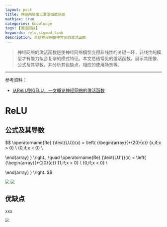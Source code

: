 ```yaml
---
layout: post
title: 神经网络常见激活函数总结
mathjax: true
categories: Knowledge
tags: [激活函数]
keywords: relu,sigmod,tanh
description: 总结神经网络中常见的激活函数
---
```


> 神经网络的激活函数是使神经网络模型变得非线性的关键一环，非线性的模型才有能力拟合复杂的模式特征。本文总结常见的激活函数，展示其图像、公式及其导数，并分析其优缺点，相应的使用场景等。

---

参考资料：

- [从ReLU到GELU，一文概览神经网络的激活函数](https://baijiahao.baidu.com/s?id=1653421414340022957&wfr=spider&for=pc )

# ReLU

## 公式及其导数

$$
\operatorname{Re} {\text{LU}}(x) = \left\{ {\begin{array}{*{20}{c}}
   {x,if\;x > 0}  \\
   {0,if\;x < 0}  \\

 \end{array} } \right.,
 \quad 
 \operatorname{Re} {\text{LU'}}(x) = \left\{ {\begin{array}{*{20}{c}}
   {1,if\;x > 0}  \\
   {0,if\;x < 0}  \\

 \end{array} } \right.
$$

<img src="https://raw.githubusercontent.com/huangtao36/huangtao36.github.io/master/_posts/2020-04-03-神经网络常见激活函数总结/assert/relu.png" style="zoom:80%" />

<img src="https://raw.githubusercontent.com/huangtao36/huangtao36.github.io/master/_posts/2020-04-03-神经网络常见激活函数总结/assert/relu_derivative.png" style="zoom:80%" />

## 优缺点

xxx





<img src="https://raw.githubusercontent.com/huangtao36/huangtao36.github.io/master/_posts/which_dir/xxx.png" style="zoom:80%" />

